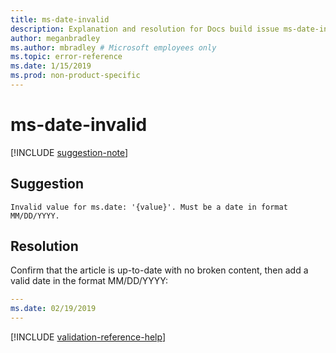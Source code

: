 ```yaml
---
title: ms-date-invalid
description: Explanation and resolution for Docs build issue ms-date-invalid
author: meganbradley
ms.author: mbradley # Microsoft employees only
ms.topic: error-reference
ms.date: 1/15/2019
ms.prod: non-product-specific
---
```

# ms-date-invalid

[!INCLUDE [suggestion-note](includes/suggestion-note.md)]

## Suggestion

`Invalid value for ms.date: '{value}'. Must be a date in format MM/DD/YYYY.`

## Resolution

Confirm that the article is up-to-date with no broken content, then add a valid date in the format MM/DD/YYYY:

```yml
---
ms.date: 02/19/2019
---
```

<!--make sure to add this file to your includes folder and verify the path-->
[!INCLUDE [validation-reference-help](includes/validation-reference-help.md)]
